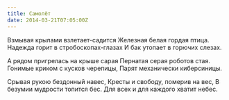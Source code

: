 ```yaml
---
title: Самолёт
date: 2014-03-21T07:05:00Z
---
```


Взмывая крылами взлетает-садится
Железная белая гордая птица.
Надежда горит в стробоскопах-глазах
И бак утопает в горючих слезах.

А рядом пригрелась на крыше сарая
Пернатая серая роботов стая.
Гонимые криком с кусков черепицы,
Парят механически киберсиницы.

Срывая рукою бездонный навес,
Кресты и свободу, померив на вес,
В безумии мудрости топится бес.
Для всех и для каждого хватит небес.